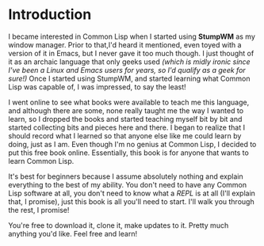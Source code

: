 # Introduction


   I became interested in Common Lisp when I started using **StumpWM** as my window manager. Prior to that,I'd heard it mentioned, 
even toyed with a version of it in Emacs, but I never gave it too much though. I just thought of it as an archaic language that only geeks used *(which is midly 
ironic since I've been a Linux and Emacs users for years, so I'd qualify as a geek for sure!)*  Once I started using StumpWM, and started learning what 
Common Lisp was capable of, I was impressed, to say the least! 

   I went online to see what books were available to teach me this language, and although there are some, none really taught me the way I wanted to learn, so I dropped
the books and started teaching myself bit by bit and started collecting bits and pieces here and there. I began to realize that I should record what I learned so that
anyone else like me could learn by doing, just as I am.  Even though I'm no genius at Common Lisp, I decided to put this free book online.  Essentially, this book is for 
anyone that wants to learn Common Lisp.  

It's best for beginners because I assume absolutely nothing and explain everything to the best of my ability.  You don't need to have any Common Lisp software at all,
you don't need to know what a *REPL* is at all (I'll explain that, I promise), just this book is all you'll need to start. I'll walk you through the rest, I promise!

You're free to download it, clone it, make updates to it. Pretty much anything you'd like.  Feel free and learn!
